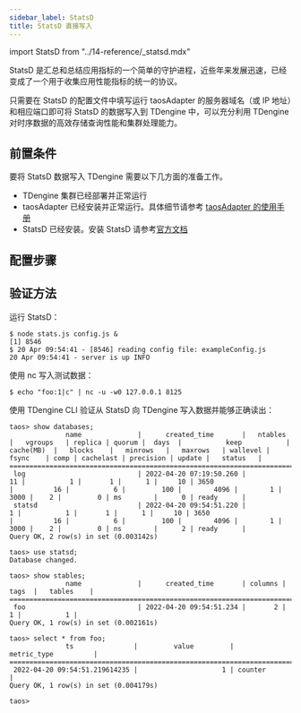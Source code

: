 ```yaml
---
sidebar_label: StatsD
title: StatsD 直接写入
---
```


import StatsD from "../14-reference/_statsd.mdx"

StatsD 是汇总和总结应用指标的一个简单的守护进程，近些年来发展迅速，已经变成了一个用于收集应用性能指标的统一的协议。

只需要在 StatsD 的配置文件中填写运行 taosAdapter 的服务器域名（或 IP 地址）和相应端口即可将 StatsD 的数据写入到 TDengine 中，可以充分利用 TDengine 对时序数据的高效存储查询性能和集群处理能力。

## 前置条件

要将 StatsD 数据写入 TDengine 需要以下几方面的准备工作。
- TDengine 集群已经部署并正常运行
- taosAdapter 已经安装并正常运行。具体细节请参考 [taosAdapter 的使用手册](/reference/taosadapter)
- StatsD 已经安装。安装 StatsD 请参考[官方文档](https://github.com/statsd/statsd)

## 配置步骤
<StatsD />

## 验证方法

运行 StatsD：

```
$ node stats.js config.js &
[1] 8546
$ 20 Apr 09:54:41 - [8546] reading config file: exampleConfig.js
20 Apr 09:54:41 - server is up INFO
```

使用 nc 写入测试数据：

```
$ echo "foo:1|c" | nc -u -w0 127.0.0.1 8125
```

使用 TDengine CLI 验证从 StatsD 向 TDengine 写入数据并能够正确读出：

```
taos> show databases;
              name              |      created_time       |   ntables   |   vgroups   | replica | quorum |  days  |           keep           |  cache(MB)  |   blocks    |   minrows   |   maxrows   | wallevel |    fsync    | comp | cachelast | precision | update |   status   |
====================================================================================================================================================================================================================================================================================
 log                            | 2022-04-20 07:19:50.260 |          11 |           1 |       1 |      1 |     10 | 3650                     |          16 |           6 |         100 |        4096 |        1 |        3000 |    2 |         0 | ms        |      0 | ready      |
 statsd                         | 2022-04-20 09:54:51.220 |           1 |           1 |       1 |      1 |     10 | 3650                     |          16 |           6 |         100 |        4096 |        1 |        3000 |    2 |         0 | ns        |      2 | ready      |
Query OK, 2 row(s) in set (0.003142s)

taos> use statsd;
Database changed.

taos> show stables;
              name              |      created_time       | columns |  tags  |   tables    |
============================================================================================
 foo                            | 2022-04-20 09:54:51.234 |       2 |      1 |           1 |
Query OK, 1 row(s) in set (0.002161s)

taos> select * from foo;
              ts               |         value         |         metric_type          |
=======================================================================================
 2022-04-20 09:54:51.219614235 |                     1 | counter                      |
Query OK, 1 row(s) in set (0.004179s)

taos>
```

